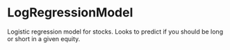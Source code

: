 # LogRegressionModel
Logistic regression model for stocks. Looks to predict if you should be long or short in a given equity.
